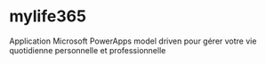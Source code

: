 # mylife365
Application Microsoft PowerApps model driven pour gérer votre vie quotidienne personnelle et professionnelle
